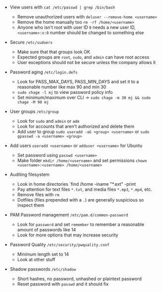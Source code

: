 - View users with `cat /etc/passwd | grep /bin/bash`
    - Remove unauthorized users with `deluser --remove-home <username>`
    - Remove the home manually too `rm -rf /home/<username>`
    - Anyone who isn't root with user ID `0` needs a new user ID, `<username>:x:0` number should be changed to something else
 
- Secure `/etc/sudoers`
    - Make sure that that groups look OK
    - Expected groups are `root`, `sudo`, and `admin` can have root access
    - User exceptions should not be secure unless the company allows it
 
- Password aging `/etc/login.defs` 
    - Look for PASS_MAX_DAYS, PASS_MIN_DAYS and set it to a reasonable number like max 90 and min 30
    - `sudo chage -l mj` to view password policy info
    - Set minimum/maximum over CLI -> `sudo chage -m 30 mj && sudo chage -M 90 mj`

- User groups `/etc/group`
    - Look for `sudo` and `admin` or `adm`
    - Look for accounts that aren't authorized and delete them
    - Add user to group `sudo useradd -aG <group> <username>` or `sudo gpasswd -a <username> <group>`
 
- Add users `useradd <username>` or `adduser <username>` for Ubuntu
    - Set password using `passwd <username>`
    - Make folder `mkdir /home/<username>` and set permissions `chown <username>:<username> /home/<username>`

- Auditing filesystem
    - Look in home directories `find /home -iname "*.ext" -print
    - Pay attention for text files `*.txt`, and media files `*.mp3`, `*.mp4`, etc.
    - Remove files with `rm`
    - Dotfiles (files prepended with a `.`) are generally suspicious so inspect them

- PAM Password management `/etc/pam.d/common-password`
    - Look for `password` and set `remember` to remember a reasonable amount of passwords like 14
    - Look for more options that may increase security

- Password Quality `/etc/security/pwquality.conf`
    - Minimum length set to 14
    - Look at other stuff

- Shadow passwords `/etc/shadow`
    - Short hashes, no password, unhashed or plaintext password
    - Reset password with `passwd` and it should fix
